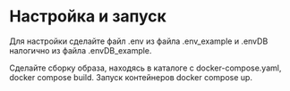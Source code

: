# Настройка и запуск
Для настройки сделайте файл .env из файла .env_example и .envDB налогично из файла .envDB_example.

Сделайте сборку образа, находясь в каталоге с docker-compose.yaml, docker compose build.
Запуск контейнеров docker compose up.

